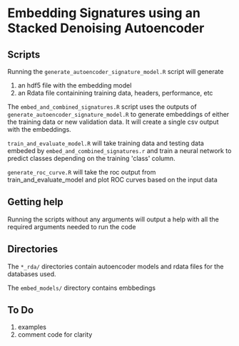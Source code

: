 # Embedding Signatures using an Stacked Denoising Autoencoder

## Scripts 

Running the `generate_autoencoder_signature_model.R` script will generate 

1) an hdf5 file with the embedding model 
2) an Rdata file containining training data, headers, performance, etc  

The `embed_and_combined_signatures.R` script uses the outputs of  `generate_autoencoder_signature_model.R` to generate embeddings of either the training data or new validation data. It will create a single csv output with the embeddings. 

`train_and_evaluate_model.R` will take training data and testing data embeded by `embed_and_combined_signatures.r` and train a neural network to predict classes depending on the training 'class' column. 

`generate_roc_curve.R` will take the roc output from train_and_evaluate_model and plot ROC curves based on the input data

## Getting help

Running the scripts without any arguments will output a help with all the required arguments needed to run the code 

## Directories 
The `*_rda/` directories contain autoencoder models and rdata files for the databases used. 

The `embed_models/` directory contains embbedings 

## To Do 
1) examples 
2) comment code for clarity 